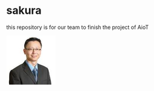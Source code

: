 # sakura
this repository is for our team to finish the project of AioT

![Tan](https://github.com/AioT-Tansome/sakura/blob/main/images.jpg)
